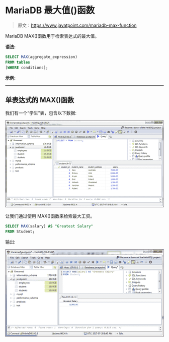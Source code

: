 # MariaDB 最大值()函数

> 原文：<https://www.javatpoint.com/mariadb-max-function>

MariaDB MAX()函数用于检索表达式的最大值。

**语法:**

```sql
SELECT MAX(aggregate_expression)
FROM tables
[WHERE conditions]; 

```

**示例:**

* * *

## 单表达式的 MAX()函数

我们有一个“学生”表，包含以下数据:

![MariaDB Max function 1](img/0f625a33aad97ade0f30cf6ff8e60544.png)

让我们通过使用 MAX()函数来检索最大工资。

```sql
SELECT MAX(salary) AS "Greatest Salary"
FROM Student; 

```

输出:

![MariaDB Max function 2](img/b8c98967457fd8ae595adabe78d65771.png)